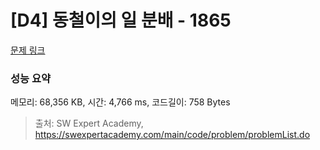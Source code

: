 # [D4] 동철이의 일 분배 - 1865 

[문제 링크](https://swexpertacademy.com/main/code/problem/problemDetail.do?contestProbId=AV5LuHfqDz8DFAXc) 

### 성능 요약

메모리: 68,356 KB, 시간: 4,766 ms, 코드길이: 758 Bytes



> 출처: SW Expert Academy, https://swexpertacademy.com/main/code/problem/problemList.do